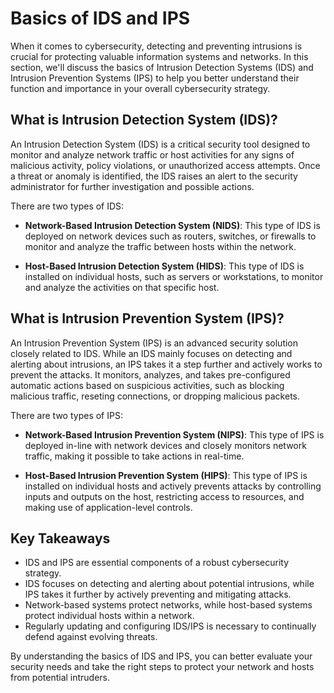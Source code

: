 # Basics of IDS and IPS

When it comes to cybersecurity, detecting and preventing intrusions is crucial for protecting valuable information systems and networks. In this section, we'll discuss the basics of Intrusion Detection Systems (IDS) and Intrusion Prevention Systems (IPS) to help you better understand their function and importance in your overall cybersecurity strategy.

## What is Intrusion Detection System (IDS)?

An Intrusion Detection System (IDS) is a critical security tool designed to monitor and analyze network traffic or host activities for any signs of malicious activity, policy violations, or unauthorized access attempts. Once a threat or anomaly is identified, the IDS raises an alert to the security administrator for further investigation and possible actions.

There are two types of IDS:

- **Network-Based Intrusion Detection System (NIDS)**: This type of IDS is deployed on network devices such as routers, switches, or firewalls to monitor and analyze the traffic between hosts within the network.

- **Host-Based Intrusion Detection System (HIDS)**: This type of IDS is installed on individual hosts, such as servers or workstations, to monitor and analyze the activities on that specific host.

## What is Intrusion Prevention System (IPS)?

An Intrusion Prevention System (IPS) is an advanced security solution closely related to IDS. While an IDS mainly focuses on detecting and alerting about intrusions, an IPS takes it a step further and actively works to prevent the attacks. It monitors, analyzes, and takes pre-configured automatic actions based on suspicious activities, such as blocking malicious traffic, reseting connections, or dropping malicious packets.

There are two types of IPS:

- **Network-Based Intrusion Prevention System (NIPS)**: This type of IPS is deployed in-line with network devices and closely monitors network traffic, making it possible to take actions in real-time.

- **Host-Based Intrusion Prevention System (HIPS)**: This type of IPS is installed on individual hosts and actively prevents attacks by controlling inputs and outputs on the host, restricting access to resources, and making use of application-level controls.

## Key Takeaways

- IDS and IPS are essential components of a robust cybersecurity strategy.
- IDS focuses on detecting and alerting about potential intrusions, while IPS takes it further by actively preventing and mitigating attacks.
- Network-based systems protect networks, while host-based systems protect individual hosts within a network.
- Regularly updating and configuring IDS/IPS is necessary to continually defend against evolving threats.

By understanding the basics of IDS and IPS, you can better evaluate your security needs and take the right steps to protect your network and hosts from potential intruders.